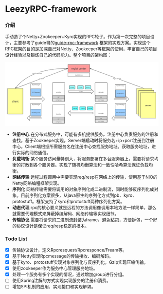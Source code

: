 # LeezyRPC-framework
### 介绍

手动造了个Netty+Zookeeper+Kyro实现的RPC轮子。作为第一次完整的项目设计，主要参考了guide哥的[guide-rpc-framework](https://github.com/Snailclimb/guide-rpc-framework) 框架的实现方案。实现这个RPC框架的目的是加深自己对Netty、Zookeeper等框架的使用，丰富自己的项目设计经验以及锻炼自己的代码能力。整个项目的架构图：

![image-20210524200035453](image/frameWork.png)

+ **注册中心** 在分布式服务中，可能有多机提供服务。注册中心负责服务的注册和查找，基于Zookeeper实现。Server端启动时将服务名+ip+port注册到注册中心，Client端根据所需服务名在注册中心查找服务地址。获取服务地址，进行实际的网络通信。
+ **负载均衡** 某个服务访问量特别大，将服务部署在多台服务器上，需要将请求均衡的打散到各个服务器。实现了随机均衡算法和一致性哈希算法保证负载均衡。
+ **网络传输** 远程过程调用中需要实现req/resp在网络上的传输，使用基于NIO的Netty网络编程框架实现。
+ **序列化** 网络传输需要将调用的对象序列化成二进制流，同时能够反序列化成对象。目前序列化方案很多，从java原生的序列化方式到pb、kyro、protostuff。框架支持了kyro和protostuff两种序列化方案。
+ **动态代理** rpc的核心要义就是远程的方法调用像调用本地方法一样简单，那么就需要代理模式来屏蔽掉编解码、网络传输等实现细节。
+ **传输协议** 需要将请求的二进制流封装为frame，避免粘包，方便拆包，一个好的协议设计是保证req/resp稳定的根本。

### Todo List
- [x] 传输协议设计，定义Rpcresquest/Rpcresponce/Fream等。
- [x] 基于Netty实现Rpcmessage的传输接收、编码解码。
- [x] 基于kyro、protostuff实现对象序列化与反序列化，Gzip实现压缩传输。
- [x] 使用zookeeper作为服务中心管理服务地址。
- [x] 处理一个服务有多个实现的情况，通过增加group进行分组。
- [ ] 使用Spring注解的方式实现实现服务的注册和消费。
- [ ] 增加SPI机制的应用，实现接口和实现解耦。 